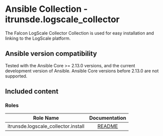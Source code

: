 # Ansible Collection - itrunsde.logscale_collector

The Falcon LogScale Collector Collection is used for easy installation and linking to the LogScale platform.

## Ansible version compatibility

Tested with the Ansible Core >= 2.13.0 versions, and the current development version of Ansible. Ansible Core versions before 2.13.0 are not supported.

## Included content

### Roles

| Role Name | Documentation | 
| --------- | :-----------: | 
| itrunsde.logscale_collector.install | [README](https://github.com/CrowdStrike/ansible_collection_falcon/blob/main/roles/falcon_install/README.md) | 


